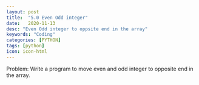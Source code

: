 ```yaml
---
layout: post
title:  "5.0 Even Odd integer"
date:   2020-11-13
desc: "Even Odd integer to oppsite end in the array"
keywords: "Coding"
categories: [PYTHON]
tags: [python]
icon: icon-html
---
```


Problem: Write a program to move even and odd integer to opposite end in the array.

```

```
